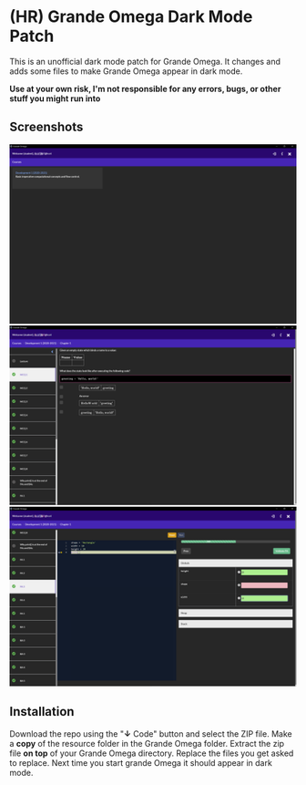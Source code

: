 <!-- @format -->

# (HR) Grande Omega Dark Mode Patch

This is an unofficial dark mode patch for Grande Omega. It changes and adds some files to make Grande Omega appear in dark mode.

**Use at your own risk, I'm not responsible for any errors, bugs, or other stuff you might run into**

## Screenshots

![](https://raw.githubusercontent.com/Foxxite/HR-Grande-Omage-Darkmode-Patch/master/screenshots/1.png)
![](https://raw.githubusercontent.com/Foxxite/HR-Grande-Omage-Darkmode-Patch/master/screenshots/2.png)
![](https://raw.githubusercontent.com/Foxxite/HR-Grande-Omage-Darkmode-Patch/master/screenshots/3.png)

## Installation

Download the repo using the "**↓** Code" button and select the ZIP file. Make a **copy** of the resource folder in the Grande Omega folder. Extract the zip file **on top** of your Grande Omega directory. Replace the files you get asked to replace.
Next time you start grande Omega it should appear in dark mode.

